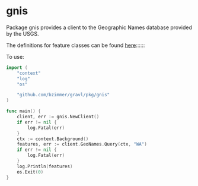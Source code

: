 # gnis

Package gnis provides a client to the Geographic Names database provided by the USGS.

The definitions for feature classes can be found [here](https://geonames.usgs.gov/apex/f?p=GNISPQ:8)::::::

To use:

```go
import (
	"context"
	"log"
	"os"

	"github.com/bzimmer/gravl/pkg/gnis"
)

func main() {
	client, err := gnis.NewClient()
	if err != nil {
		log.Fatal(err)
	}
	ctx := context.Background()
	features, err := client.GeoNames.Query(ctx, "WA")
	if err != nil {
		log.Fatal(err)
	}
	log.Println(features)
	os.Exit(0)
}
```
